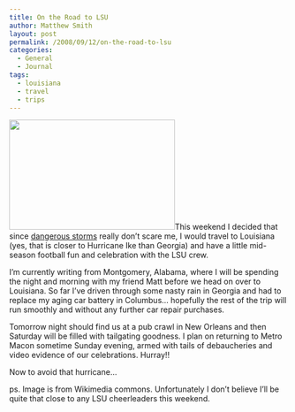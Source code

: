 ```yaml
---
title: On the Road to LSU
author: Matthew Smith
layout: post
permalink: /2008/09/12/on-the-road-to-lsu
categories:
  - General
  - Journal
tags:
  - louisiana
  - travel
  - trips
---
```

<a rel="lightbox" href="http://archive.digivation.net/wp-content/uploads/2008/09/800px-lsu_cheerleader.jpg"><img class="right" title="LSU Cheerleader" src="http://archive.digivation.net/wp-content/uploads/2008/09/800px-lsu_cheerleader-300x199.jpg" alt="" width="300" height="199" /></a>This weekend I decided that since [dangerous storms][1] really don&#8217;t scare me, I would travel to Louisiana (yes, that is closer to Hurricane Ike than Georgia) and have a little mid-season football fun and celebration with the LSU crew.

I&#8217;m currently writing from Montgomery, Alabama, where I will be spending the night and morning with my friend Matt before we head on over to Louisiana. So far I&#8217;ve driven through some nasty rain in Georgia and had to replace my aging car battery in Columbus&#8230; hopefully the rest of the trip will run smoothly and without any further car repair purchases.

Tomorrow night should find us at a pub crawl in New Orleans and then Saturday will be filled with tailgating goodness. I plan on returning to Metro Macon sometime Sunday evening, armed with tails of debaucheries and video evidence of our celebrations. Hurray!!

Now to avoid that hurricane&#8230;

ps. Image is from Wikimedia commons. Unfortunately I don&#8217;t believe I&#8217;ll be quite that close to any LSU cheerleaders this weekend.

 [1]: http://www.weather.com/newscenter/hurricanecentral/update/index.html?from=hp_news